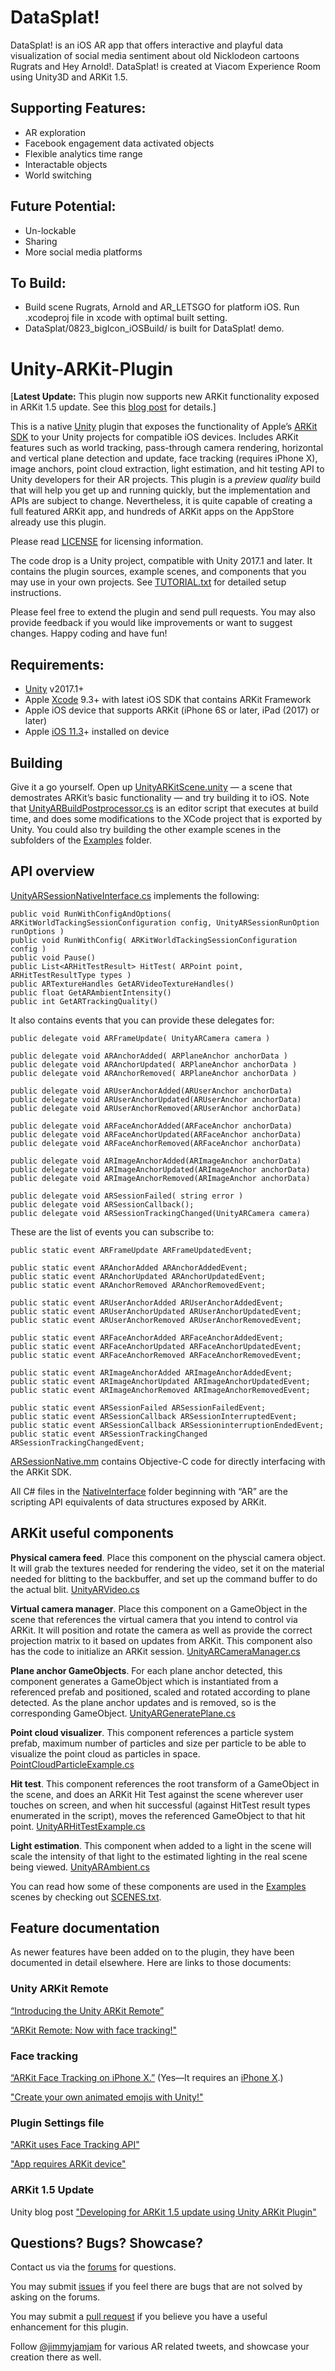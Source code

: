 # DataSplat! #
DataSplat! is an iOS AR app that offers interactive and playful data visualization of social media sentiment about old Nicklodeon cartoons Rugrats and Hey Arnold!.
DataSplat! is created at Viacom Experience Room using Unity3D and ARKit 1.5.

## Supporting Features: ##
* AR exploration
* Facebook engagement data activated objects
* Flexible analytics time range
* Interactable objects
* World switching

## Future Potential: ##
* Un-lockable
* Sharing
* More social media platforms

## To Build: ##
* Build scene Rugrats, Arnold and AR_LETSGO for platform iOS. Run .xcodeproj file in xcode with optimal built setting. 
* DataSplat/0823_bigIcon_iOSBuild/ is built for DataSplat! demo.



# Unity-ARKit-Plugin #

[**Latest Update:** This plugin now supports new ARKit functionality exposed in ARKit 1.5 update.  See this [blog post](https://blogs.unity3d.com/2018/02/16/developing-for-arkit-1-5-update-using-unity-arkit-plugin/) for details.]

This is a native [Unity](https://unity3d.com/) plugin that exposes the functionality of Apple’s
[ARKit SDK](https://developer.apple.com/arkit/) to your Unity projects for compatible iOS devices.  Includes ARKit features such as world tracking, pass-through camera rendering, horizontal and vertical plane detection and
update, face tracking (requires iPhone X), image anchors, point cloud extraction, light estimation, and hit testing API to Unity developers for their AR projects. This plugin is a _preview quality_ build that
will help you get up and running quickly, but the implementation and APIs are subject to change.  Nevertheless, it is quite capable of creating a full featured ARKit app, and hundreds of ARKit apps on the AppStore already use this plugin.

Please read [LICENSE](./LICENSE) for licensing information.

The code drop is a Unity project, compatible with Unity 2017.1 and later. It contains the plugin sources, example scenes, and components that you may use in your own projects.  See [TUTORIAL.txt](./TUTORIAL.txt) for detailed setup instructions.

Please feel free to extend the plugin and send pull requests. You may also provide feedback if you would like improvements or want to suggest changes.  Happy coding and have fun!


## Requirements: ##
* [Unity](https://unity3d.com/get-unity/download) v2017.1+
* Apple [Xcode](https://developer.apple.com/xcode/) 9.3+ with latest iOS SDK that contains ARKit Framework
* Apple iOS device that supports ARKit (iPhone 6S or later, iPad (2017) or later)
* Apple [iOS 11.3](https://www.apple.com/ios/ios-11/)+ installed on device

## Building ##

Give it a go yourself. Open up 
[UnityARKitScene.unity](./Assets/UnityARKitPlugin/Examples/UnityARKitScene/UnityARKitScene.unity) 
— a scene that demostrates ARKit’s basic functionality —
and try building it to iOS.
Note that 
[UnityARBuildPostprocessor.cs](./Assets/UnityARKitPlugin/Plugins/iOS/UnityARKit/Editor/UnityARBuildPostprocessor.cs)
is an editor script that executes at build time, and does some modifications to the XCode project that is exported by Unity.  You could also try building the other example scenes in the subfolders of the [Examples](./Assets/UnityARKitPlugin/Examples/) folder.  
 

## API overview ##


[UnityARSessionNativeInterface.cs](./Assets/UnityARKitPlugin/Plugins/iOS/UnityARKit/NativeInterface/UnityARSessionNativeInterface.cs) 
implements the following:

```CSharp
public void RunWithConfigAndOptions( ARKitWorldTackingSessionConfiguration config, UnityARSessionRunOption runOptions )
public void RunWithConfig( ARKitWorldTackingSessionConfiguration config )
public void Pause()
public List<ARHitTestResult> HitTest( ARPoint point, ARHitTestResultType types )
public ARTextureHandles GetARVideoTextureHandles()
public float GetARAmbientIntensity()
public int GetARTrackingQuality() 
```
	    


  
It also contains events that you can provide these delegates for: 

```CSharp
public delegate void ARFrameUpdate( UnityARCamera camera )

public delegate void ARAnchorAdded( ARPlaneAnchor anchorData )
public delegate void ARAnchorUpdated( ARPlaneAnchor anchorData )
public delegate void ARAnchorRemoved( ARPlaneAnchor anchorData )

public delegate void ARUserAnchorAdded(ARUserAnchor anchorData)
public delegate void ARUserAnchorUpdated(ARUserAnchor anchorData)
public delegate void ARUserAnchorRemoved(ARUserAnchor anchorData)

public delegate void ARFaceAnchorAdded(ARFaceAnchor anchorData)
public delegate void ARFaceAnchorUpdated(ARFaceAnchor anchorData)
public delegate void ARFaceAnchorRemoved(ARFaceAnchor anchorData)

public delegate void ARImageAnchorAdded(ARImageAnchor anchorData)
public delegate void ARImageAnchorUpdated(ARImageAnchor anchorData)
public delegate void ARImageAnchorRemoved(ARImageAnchor anchorData)

public delegate void ARSessionFailed( string error )
public delegate void ARSessionCallback();
public delegate void ARSessionTrackingChanged(UnityARCamera camera)

```

These are the list of events you can subscribe to:

```CSharp
public static event ARFrameUpdate ARFrameUpdatedEvent;

public static event ARAnchorAdded ARAnchorAddedEvent;
public static event ARAnchorUpdated ARAnchorUpdatedEvent;
public static event ARAnchorRemoved ARAnchorRemovedEvent;

public static event ARUserAnchorAdded ARUserAnchorAddedEvent;
public static event ARUserAnchorUpdated ARUserAnchorUpdatedEvent;
public static event ARUserAnchorRemoved ARUserAnchorRemovedEvent;

public static event ARFaceAnchorAdded ARFaceAnchorAddedEvent;
public static event ARFaceAnchorUpdated ARFaceAnchorUpdatedEvent;
public static event ARFaceAnchorRemoved ARFaceAnchorRemovedEvent;

public static event ARImageAnchorAdded ARImageAnchorAddedEvent;
public static event ARImageAnchorUpdated ARImageAnchorUpdatedEvent;
public static event ARImageAnchorRemoved ARImageAnchorRemovedEvent;

public static event ARSessionFailed ARSessionFailedEvent;
public static event ARSessionCallback ARSessionInterruptedEvent;
public static event ARSessionCallback ARSessioninterruptionEndedEvent;
public static event ARSessionTrackingChanged ARSessionTrackingChangedEvent;
```
  
[ARSessionNative.mm](./Assets/UnityARKitPlugin/Plugins/iOS/UnityARKit/NativeInterface/ARSessionNative.mm) contains Objective-C code for directly interfacing with the ARKit SDK.

All C# files in the [NativeInterface](./Assets/UnityARKitPlugin/Plugins/iOS/UnityARKit/NativeInterface/) folder beginning with “AR” are the scripting API equivalents of data structures exposed by ARKit.


## ARKit useful components ##

**Physical camera feed**. Place this component on the physcial camera object. It will grab the textures needed for rendering the video, set it on the material needed for blitting to the backbuffer, and set up the command buffer to do the actual blit.
[UnityARVideo.cs](./Assets/UnityARKitPlugin/Plugins/iOS/UnityARKit/Helpers/UnityARVideo.cs)

**Virtual camera manager**. Place this component on a GameObject in the scene that references the virtual camera that you intend to control via ARKit.
It will position and rotate the camera as well as provide the correct projection matrix to it based on updates from ARKit.
This component also has the code to initialize an ARKit session.
[UnityARCameraManager.cs](./Assets/UnityARKitPlugin/Plugins/iOS/UnityARKit/Helpers/UnityARCameraManager.cs)

**Plane anchor GameObjects**. For each plane anchor detected, this component generates a GameObject which is instantiated from a referenced prefab and positioned, scaled and rotated according to plane detected. As the plane anchor updates and is removed, so is the corresponding GameObject. [UnityARGeneratePlane.cs](./Assets/UnityARKitPlugin/Plugins/iOS/UnityARKit/Helpers/UnityARGeneratePlane.cs)

**Point cloud visualizer**. This component references a particle system prefab, maximum number of particles and size per particle to be able to visualize the point cloud as particles in space. [PointCloudParticleExample.cs](./Assets/UnityARKitPlugin/Plugins/iOS/UnityARKit/Helpers/PointCloudParticleExample.cs)

**Hit test**. This component references the root transform of a GameObject in the scene, and does an ARKit Hit Test against the scene wherever user touches on screen, and when hit successful (against HitTest result types enumerated in the script), moves the referenced GameObject to that hit point. [UnityARHitTestExample.cs](./Assets/UnityARKitPlugin/Plugins/iOS/UnityARKit/Helpers/UnityARHitTestExample.cs)

**Light estimation**. This component when added to a light in the scene will scale the intensity of that light to the estimated lighting in the real scene being viewed. [UnityARAmbient.cs](./Assets/UnityARKitPlugin/Plugins/iOS/UnityARKit/Helpers/UnityARAmbient.cs)

You can read how some of these components are used in the [Examples](./Assets/UnityARKitPlugin/Examples/) scenes by checking out [SCENES.txt](./SCENES.txt).


## Feature documentation ##

As newer features have been added on to the plugin, they have been documented in detail elsewhere.  Here are links to those documents:

### Unity ARKit Remote ###

[“Introducing the Unity ARKit Remote”](https://blogs.unity3d.com/2017/08/03/introducing-the-unity-arkit-remote/)

[“ARKit Remote: Now with face tracking!"](https://blogs.unity3d.com/2018/01/16/arkit-remote-now-with-face-tracking/)


### Face tracking ###

[“ARKit Face Tracking on iPhone X.”](https://blogs.unity3d.com/2017/11/03/arkit-face-tracking-on-iphone-x/)
(Yes—It requires an [iPhone X](https://www.apple.com/iphone-x/).)

["Create your own animated emojis with Unity!"](https://blogs.unity3d.com/2017/12/03/create-your-own-animated-emojis-with-unity/)

### Plugin Settings file ###

["ARKit uses Face Tracking API"](https://forum.unity.com/threads/submitting-arkit-apps-to-appstore-without-face-tracking.504572/#post-3297235)

["App requires ARKit device"](https://forum.unity.com/threads/arkit-support-for-ios-via-unity-arkit-plugin.474385/page-43#post-3297582)

### ARKit 1.5 Update ###

Unity blog post ["Developing for ARKit 1.5 update using Unity ARKit Plugin"](https://blogs.unity3d.com/2018/02/16/developing-for-arkit-1-5-update-using-unity-arkit-plugin/)


## Questions?  Bugs? Showcase? ##

Contact us via the [forums](https://forum.unity.com/forums/arkit-preview.139/) for questions.

You may submit [issues](https://bitbucket.org/Unity-Technologies/unity-arkit-plugin/issues?status=new&status=open) if you feel there are bugs that are not solved by asking on the forums.

You may submit a [pull request](https://bitbucket.org/Unity-Technologies/unity-arkit-plugin/pull-requests/) if you believe you have a useful enhancement for this plugin.

Follow [@jimmyjamjam](https://twitter.com/jimmy_jam_jam) for various AR related tweets, and showcase your creation there as well.
